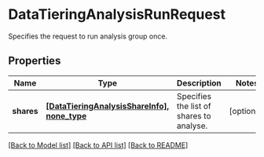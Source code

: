 # DataTieringAnalysisRunRequest

Specifies the request to run analysis group once.

## Properties
Name | Type | Description | Notes
------------ | ------------- | ------------- | -------------
**shares** | [**[DataTieringAnalysisShareInfo], none_type**](DataTieringAnalysisShareInfo.md) | Specifies the list of shares to analyse. | [optional] 

[[Back to Model list]](../README.md#documentation-for-models) [[Back to API list]](../README.md#documentation-for-api-endpoints) [[Back to README]](../README.md)


